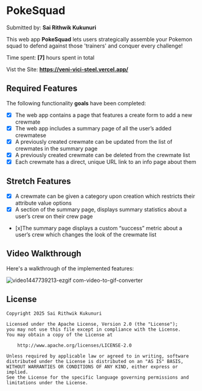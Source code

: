 # PokeSquad
Submitted by: **Sai Rithwik Kukunuri**

This web app **PokeSquad** lets users strategically assemble your Pokemon squad to defend against those 'trainers' and conquer every challenge!

Time spent: **[7]** hours spent in total

Vist the Site: **https://veni-vici-steel.vercel.app/**

## Required Features

The following functionality **goals** have been completed:

- [x] The web app contains a page that features a create form to add a new crewmate
- [x] The web app includes a summary page of all the user’s added crewmatese
- [x] A previously created crewmate can be updated from the list of crewmates in the summary page
- [x] A previously created crewmate can be deleted from the crewmate list
- [x] Each crewmate has a direct, unique URL link to an info page about them

## Stretch Features
- [x] A crewmate can be given a category upon creation which restricts their attribute value options
- [x] A section of the summary page, displays summary statistics about a user’s crew on their crew page
- [x]The summary page displays a custom “success” metric about a user’s crew which changes the look of the crewmate list
  
## Video Walkthrough

Here's a walkthrough of the implemented features:

![video1447739213-ezgif com-video-to-gif-converter](https://github.com/user-attachments/assets/ff43bcc5-7d70-4e0a-af83-2fb93e53600f)

## License

    Copyright 2025 Sai Rithwik Kukunuri

    Licensed under the Apache License, Version 2.0 (the "License");
    you may not use this file except in compliance with the License.
    You may obtain a copy of the License at

        http://www.apache.org/licenses/LICENSE-2.0

    Unless required by applicable law or agreed to in writing, software
    distributed under the License is distributed on an "AS IS" BASIS,
    WITHOUT WARRANTIES OR CONDITIONS OF ANY KIND, either express or implied.
    See the License for the specific language governing permissions and
    limitations under the License.
